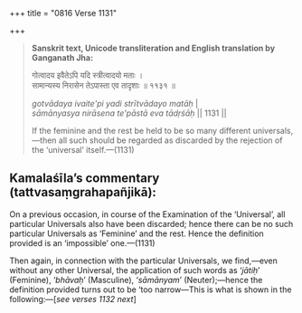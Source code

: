 +++
title = "0816 Verse 1131"

+++
> **Sanskrit text, Unicode transliteration and English translation by Ganganath Jha:** 
>
> गोत्वादय इवैतेऽपि यदि स्त्रीत्वादयो मताः ।  
> सामान्यस्य निरासेन तेऽपास्ता एव तादृशाः ॥ ११३१ ॥ 
>
> *gotvādaya ivaite'pi yadi strītvādayo matāḥ* \|  
> *sāmānyasya nirāsena te'pāstā eva tādṛśāḥ* \|\| 1131 \|\| 
>
> If the feminine and the rest be held to be so many different universals,—then all such should be regarded as discarded by the rejection of the ‘universal’ itself.—(1131)



## Kamalaśīla’s commentary (tattvasaṃgrahapañjikā):

On a previous occasion, in course of the Examination of the ‘Universal’, all particular Universals also have been discarded; hence there can be no such particular Universals as ‘Feminine’ and the rest. Hence the definition provided is an ‘impossible’ one.—(1131)

Then again, in connection with the particular Universals, we find,—even without any other Universal, the application of such words as ‘*jātiḥ*’ (Feminine), ‘*bhāvaḥ*’ (Masculine), ‘*sāmānyam*’ (Neuter);—hence the definition provided turns out to be ‘too narrow—This is what is shown in the following:—[*see verses 1132 next*]


